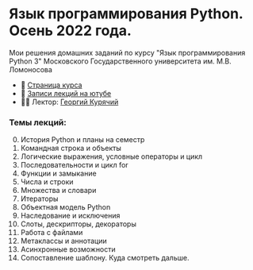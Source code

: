 # Язык программирования Python. Осень 2022 года.
Мои решения домашних заданий по курсу "Язык программирования Python 3" Московского Государственного университета им. М.В. Ломоносова

* 📄 [Страница курса](https://uneex.org/LecturesCMC/PythonIntro2022)
* 🎥 [Записи лекций на ютубе](https://www.youtube.com/watch?v=vSct_zYIHZA&list=PL6kSdcHYB3x4a_XEgZSeUnzMroujtDw0H)
* 👨‍🏫 Лектор: [Георгий Курячий](https://uneex.org/FrBrGeorge)

### Темы лекций:
0. История Python и планы на семестр
1. Командная строка и объекты
2. Логические выражения, условные операторы и цикл
3. Последовательности и цикл for
4. Функции и замыкание
5. Числа и строки
6. Множества и словари
7. Итераторы
8. Объектная модель Python
9. Наследование и исключения
10. Слоты, дескрипторы, декораторы
11. Работа с файлами
12. Метаклассы и аннотации
13. Асинхронные возможности
14. Сопоставление шаблону. Куда смотреть дальше.
